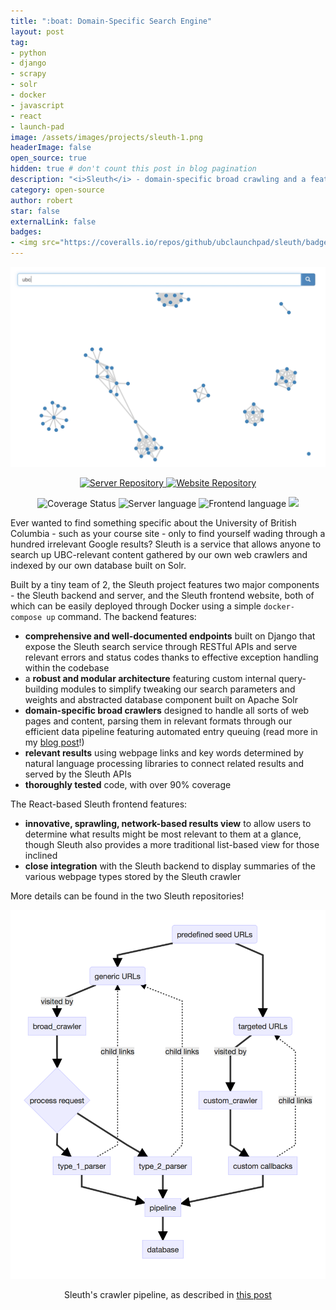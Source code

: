 ```yaml
---
title: ":boat: Domain-Specific Search Engine"
layout: post
tag:
- python
- django
- scrapy
- solr
- docker
- javascript
- react 
- launch-pad
image: /assets/images/projects/sleuth-1.png
headerImage: false
open_source: true
hidden: true # don't count this post in blog pagination
description: "<i>Sleuth</i> - domain-specific broad crawling and a feature-rich, well-designed, and thoroughly tested RESTful API"
category: open-source
author: robert
star: false
externalLink: false
badges:
- <img src="https://coveralls.io/repos/github/ubclaunchpad/sleuth/badge.svg?branch=master" alt="Coverage Status" />
---
```


<p align="center">
    <img src="/assets/images/projects/sleuth-1.png" />
</p>

<p align="center">
    <a href="https://github.com/ubclaunchpad/sleuth">
        <img src="https://img.shields.io/badge/GitHub-sleuth-blue.svg?style=for-the-badge" alt="Server Repository"/>
    </a>
    <a href="https://github.com/ubclaunchpad/sleuth-frontend">
        <img src="https://img.shields.io/badge/GitHub-sleuth--frontend-blue.svg?style=for-the-badge" alt="Website Repository"/>
    </a>
</p>

<p align="center">
    <img src="https://coveralls.io/repos/github/ubclaunchpad/sleuth/badge.svg?branch=master"
        alt="Coverage Status" />
    <img src="https://img.shields.io/github/languages/top/ubclaunchpad/sleuth.svg?colorB=00A9FD"
        alt="Server language" />
    <img src="https://img.shields.io/github/languages/top/ubclaunchpad/sleuth-frontend.svg?colorB=FDB000"
        alt="Frontend language" />
    <img src="https://img.shields.io/github/contributors/ubclaunchpad/sleuth.svg" />
</p>

Ever wanted to find something specific about the University of British Columbia - such as your course site - only to find yourself wading through a hundred irrelevant Google results? Sleuth is a service that allows anyone to search up UBC-relevant content gathered by our own web crawlers and indexed by our own database built on Solr.

Built by a tiny team of 2, the Sleuth project features two major components - the Sleuth backend and server, and the Sleuth frontend website, both of which can be easily deployed through Docker using a simple `docker-compose up` command. The backend features:

* **comprehensive and well-documented endpoints** built on Django that expose the Sleuth search service through RESTful APIs and serve relevant errors and status codes thanks to effective exception handling within the codebase
* a **robust and modular architecture** featuring custom internal query-building modules to simplify tweaking our search parameters and weights and abstracted database component built on Apache Solr
* **domain-specific broad crawlers** designed to handle all sorts of web pages and content, parsing them in relevant formats through our efficient data pipeline featuring automated entry queuing (read more in my [blog post](https://medium.com/ubc-launch-pad-software-engineering-blog/crawling-the-web-for-a-search-engine-a7988ee2e6e9)!)
* **relevant results** using webpage links and key words determined by natural language processing libraries to connect related results and served by the Sleuth APIs
* **thoroughly tested** code, with over 90% coverage

The React-based Sleuth frontend features:

* **innovative, sprawling, network-based results view** to allow users to determine what results might be most relevant to them at a glance, though Sleuth also provides a more traditional list-based view for those inclined
* **close integration** with the Sleuth backend to display summaries of the various webpage types stored by the Sleuth crawler

More details can be found in the two Sleuth repositories!

<p align="center">
    <img src="/assets/images/projects/sleuth-pipeline.png" />
</p>

<p align="center">
    Sleuth's crawler pipeline, as described in <a href="https://medium.com/ubc-launch-pad-software-engineering-blog/crawling-the-web-for-a-search-engine-a7988ee2e6e9">this post</a>
</p>

<br />
